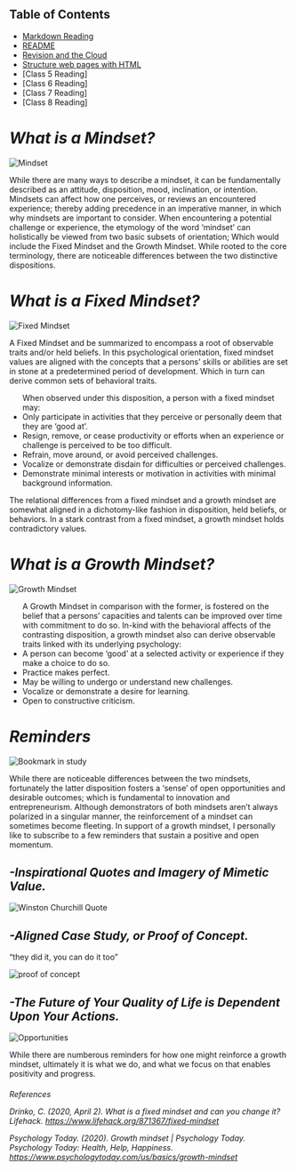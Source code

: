 
## Table of Contents

- [Markdown Reading](markdown.md)
- [README](README.md)
- [Revision and the Cloud](revisions-and-the-cloud.md)
- [Structure web pages with HTML](structurehtml.md)
- [Class 5 Reading]
- [Class 6 Reading]
- [Class 7 Reading]
- [Class 8 Reading]


  
# *What is a Mindset?*

![Mindset](https://www.amnh.org/var/ezflow_site/storage/images/media/amnh/images/learn-teach/sos-images/courses/top-image/sos-course-brain-top_2x/2267955-1-eng-US/sos-course-brain-top_2x.jpg)

While there are many ways to describe a mindset, it can be fundamentally described as an attitude, disposition, mood, inclination, or intention. Mindsets can affect how one perceives, or reviews an encountered experience; thereby adding precedence in an imperative manner, in which why mindsets are important to consider. When encountering a potential challenge or experience, the etymology of the word ‘mindset’ can holistically be viewed from two basic subsets of orientation; Which would include the Fixed Mindset and the Growth Mindset. While rooted to the core terminology, there are noticeable differences between the two distinctive dispositions. 

# *What is a Fixed Mindset?*

![Fixed Mindset](https://external-content.duckduckgo.com/iu/?u=http%3A%2F%2Fimages.huffingtonpost.com%2F2015-04-21-1429646111-5759003-AF881692DAA5424982D1C46DE6954678.jpg&f=1&nofb=1)

A Fixed Mindset and be summarized to encompass a root of observable traits and/or held beliefs. In this psychological orientation, fixed mindset values are aligned with the concepts that a persons’ skills or abilities are set in stone at a predetermined period of development. Which in turn can derive common sets of behavioral traits. 

<ul> When observed under this disposition, a person with a fixed mindset may: 
  
  <li>Only participate in activities that they perceive or personally deem that they are ‘good at’.</li>
  <li>Resign, remove, or cease productivity or efforts when an experience or challenge is perceived to be too difficult.</li>
  <li>Refrain, move around, or avoid perceived challenges.</li>
  <li>Vocalize or demonstrate disdain for difficulties or perceived challenges.</li>
  <li>Demonstrate minimal interests or motivation in activities with minimal background information.</li></ul>

The relational differences from a fixed mindset and a growth mindset are somewhat aligned in a dichotomy-like fashion in disposition, held beliefs, or behaviors. In a stark contrast from a fixed mindset, a growth mindset holds contradictory values.

# *What is a Growth Mindset?*

![Growth Mindset](https://external-content.duckduckgo.com/iu/?u=https%3A%2F%2Fget.pxhere.com%2Fphoto%2Fbeach-sunrise-ocean-clouds-morning-sky-cloud-horizon-sunset-sea-evening-dawn-sunlight-sun-dusk-calm-meteorological-phenomenon-1427037.jpg&f=1&nofb=1)

<ul>A Growth Mindset in comparison with the former, is fostered on the belief that a persons’ capacities and talents can be improved over time with commitment to do so. In-kind with the behavioral affects of the contrasting disposition, a growth mindset also can derive observable traits linked with its underlying psychology:

  <li>A person can become ‘good’ at a selected activity or experience if they make a choice to do so.
  <li>Practice makes perfect.
  <li>May be willing to undergo or understand new challenges.
  <li>Vocalize or demonstrate a desire for learning.
  <li>Open to constructive criticism.</li></ul>

# *Reminders*

![Bookmark in study](https://freshome.com/wp-content/uploads/2014/08/30-Classic-Home-Library-Design-Ideas-13.jpg)

While there are noticeable differences between the two mindsets, fortunately the latter disposition fosters a ‘sense’ of open opportunities and desirable outcomes; which is fundamental to innovation and entrepreneurism. Although demonstrators of both mindsets aren’t always polarized in a singular manner, the reinforcement of a mindset can sometimes become fleeting. In support of a growth mindset, I personally like to subscribe to a few reminders that sustain a positive and open momentum.

<h2><i>-Inspirational Quotes and Imagery of Mimetic Value.</i></h2>

![Winston Churchill Quote](https://images7.alphacoders.com/401/401598.jpg)

<h2><i>-Aligned Case Study, or Proof of Concept.</i></h2> 

  “they did it, you can do it too”

![proof of concept](https://static.boredpanda.com/blog/wp-content/uploads/2017/10/before-after-weight-loss-success-stories-fb12.png)

<h2><i>-The Future of Your Quality of Life is Dependent Upon Your Actions.</i></h2>

![Opportunities](https://external-content.duckduckgo.com/iu/?u=https%3A%2F%2Fwww.cammconstruction.com%2Fwp-content%2Fuploads%2F2018%2F12%2Fbuilding-construction-sunset.jpg&f=1&nofb=1)

While there are numberous reminders for how one might reinforce a growth mindset, ultimately it is what we do, and what we focus on that enables positivity and progress.

<h6>References


Drinko, C. (2020, April 2). What is a fixed mindset and can you change it? Lifehack. https://www.lifehack.org/871367/fixed-mindset

Psychology Today. (2020). Growth mindset | Psychology Today. Psychology Today: Health, Help, Happiness. https://www.psychologytoday.com/us/basics/growth-mindset</h6>
